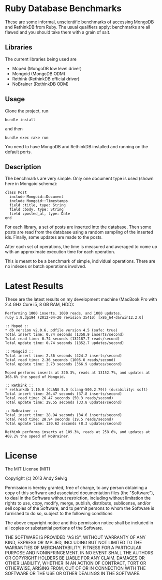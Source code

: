 # Ruby Database Benchmarks

These are some informal, unscientific benchmarks of accessing MongoDB and RethinkDB from Ruby.
The usual qualifiers apply: benchmarks are all flawed and you should take them with a grain of salt.

## Libraries

The current libraries being used are

* Moped (MongoDB low level driver)
* Mongoid (MongoDB ODM)
* Rethink (RethinkDB official driver)
* NoBrainer (RethinkDB ODM)

## Usage

Clone the project, run

	bundle install

and then

	bundle exec rake run

You need to have MongoDB and RethinkDB installed and running on the default ports.

## Description

The benchmarks are very simple. Only one document type is used (shown here in Mongoid schema):

	class Post
      include Mongoid::Document
      include Mongoid::Timestamps
      field :title, type: String
      field :body, type: String
      field :posted_at, type: Date
    end

For each library, a set of posts are inserted into the database.
Then some posts are read from the database using a random sampling of the inserted ids.
Finally, some updates are made to the posts.

After each set of operations, the time is measured and averaged to come up with an approximate execution time for each operation.

This is meant to be a benchmark of simple, individual operations. There are no indexes or batch operations involved.

# Latest Results

These are the latest results on my development machine (MacBook Pro with 2.4 GHz Core i5, 8 GB RAM, HDD):

	Performing 1000 inserts, 1000 reads, and 1000 updates.
    ruby 1.9.3p194 (2012-04-20 revision 35410) [x86_64-darwin12.2.0]

    :: Moped ::
    * db version v2.0.6, pdfile version 4.5 (safe: true)
    Total insert time: 0.74 seconds (1358.9 inserts/second)
    Total read time: 0.74 seconds (132187.7 reads/second)
    Total update time: 0.74 seconds (1352.7 updates/second)

    :: Mongoid ::
    Total insert time: 2.36 seconds (424.2 inserts/second)
    Total read time: 2.36 seconds (1005.0 reads/second)
    Total update time: 2.73 seconds (366.9 updates/second)

    Moped performs inserts at 320.3%, reads at 13152.7%, and updates at 368.6% the speed of Mongoid.

    :: Rethink ::
    * rethinkdb 1.10.0 (CLANG 5.0 (clang-500.2.79)) (durability: soft)
    Total insert time: 26.47 seconds (37.8 inserts/second)
    Total read time: 26.47 seconds (50.3 reads/second)
    Total update time: 29.55 seconds (33.8 updates/second)

    :: NoBrainer ::
    Total insert time: 28.94 seconds (34.6 inserts/second)
    Total read time: 28.94 seconds (19.5 reads/second)
    Total update time: 120.62 seconds (8.3 updates/second)

    Rethink performs inserts at 109.3%, reads at 258.6%, and updates at 408.2% the speed of NoBrainer.

# License

The MIT License (MIT)

Copyright (c) 2013 Andy Selvig

Permission is hereby granted, free of charge, to any person obtaining a copy
of this software and associated documentation files (the "Software"), to deal
in the Software without restriction, including without limitation the rights
to use, copy, modify, merge, publish, distribute, sublicense, and/or sell
copies of the Software, and to permit persons to whom the Software is
furnished to do so, subject to the following conditions:

The above copyright notice and this permission notice shall be included in
all copies or substantial portions of the Software.

THE SOFTWARE IS PROVIDED "AS IS", WITHOUT WARRANTY OF ANY KIND, EXPRESS OR
IMPLIED, INCLUDING BUT NOT LIMITED TO THE WARRANTIES OF MERCHANTABILITY,
FITNESS FOR A PARTICULAR PURPOSE AND NONINFRINGEMENT. IN NO EVENT SHALL THE
AUTHORS OR COPYRIGHT HOLDERS BE LIABLE FOR ANY CLAIM, DAMAGES OR OTHER
LIABILITY, WHETHER IN AN ACTION OF CONTRACT, TORT OR OTHERWISE, ARISING FROM,
OUT OF OR IN CONNECTION WITH THE SOFTWARE OR THE USE OR OTHER DEALINGS IN
THE SOFTWARE.
